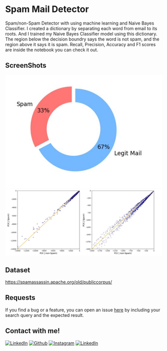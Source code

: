 # Spam Mail Detector
Spam/non-Spam Detector with using machine learning and Naive Bayes Classifier. I created a dictionary by separating each word from email to its roots. And I trained my Naive Bayes Classifier model using this dictionary. The region below the decision boundry says the word is not spam, and the region above it says it is spam. Recall, Precision, Accuracy and F1 scores are inside the notebook you can check it out.

## ScreenShots
![github small](https://github.com/eneeesyk/Spam-Mail-Detector-/blob/main/first.JPG)
![github small](https://github.com/eneeesyk/Spam-Mail-Detector-/blob/main/second.JPG)
## Dataset
https://spamassassin.apache.org/old/publiccorpus/

## Requests 
If you find a bug or a feature, you can open an issue [here](https://github.com/eneeesyk/English-Turksih-Game/issues/new) by including your search query and the expected result.

## Contact with me! 
[<img target="_blank" src="https://img.icons8.com/bubbles/100/000000/linkedin.png" title="LinkedIn">](https://www.linkedin.com/in/enes-yedikardes-b989041ba/)       [<img target="_blank" src="https://img.icons8.com/bubbles/100/000000/github.png" title="Github">](https://github.com/eneeesyk)     [<img target="_blank" src="https://img.icons8.com/bubbles/100/000000/instagram-new.png" title="Instagram">](https://instagram.com/eneesyk/) 
[<img target="_blank" src="https://img.icons8.com/bubbles/100/000000/twitter.png" title="LinkedIn">](https://twitter.com/eneees_yk)
